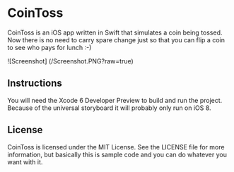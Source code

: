 CoinToss
=============

CoinToss is an iOS app written in Swift that simulates a coin being tossed. Now there is no need to carry spare change just so that you can flip a coin to see who pays for lunch :-)



![Screenshot]
(/Screenshot.PNG?raw=true)


Instructions
------------

You will need the Xcode 6 Developer Preview to build and run the project. Because of the universal storyboard it will probably only run on iOS 8.



License
-------

CoinToss is licensed under the MIT License. See the LICENSE file for more information, but basically this is sample code and you can do whatever you want with it.